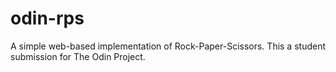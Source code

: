 # odin-rps
A simple web-based implementation of Rock-Paper-Scissors. This a student submission for The Odin Project.
